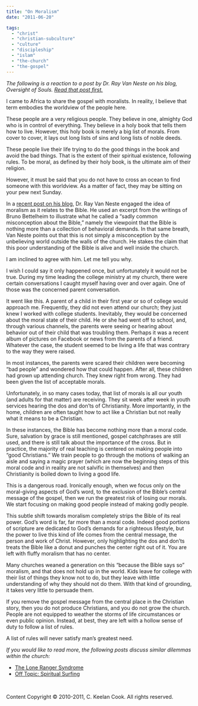 ```yaml
---
title: "On Moralism"
date: "2011-06-20"

tags: 
  - "christ"
  - "christian-subculture"
  - "culture"
  - "discipleship"
  - "islam"
  - "the-church"
  - "the-gospel"
---
```


_The following is a reaction to a post by Dr. Ray Van Neste on his blog, Oversight of Souls._ _[Read that post first.](http://rayvanneste.com/?p=1730)_

I came to Africa to share the gospel with moralists. In reality, I believe that term embodies the worldview of the people here.

These people are a very religious people. They believe in one, almighty God who is in control of everything. They believe in a holy book that tells them how to live. However, this holy book is merely a big list of morals. From cover to cover, it lays out long lists of sins and long lists of noble deeds.

These people live their life trying to do the good things in the book and avoid the bad things. That is the extent of their spiritual existence, following rules. To be moral, as defined by their holy book, is the ultimate aim of their religion.

However, it must be said that you do not have to cross an ocean to find someone with this worldview. As a matter of fact, they may be sitting on your pew next Sunday.

In a [recent post on his blog](http://rayvanneste.com/?p=1730), Dr. Ray Van Neste engaged the idea of moralism as it relates to the Bible. He used an excerpt from the writings of Bruno Bettelheim to illustrate what he called a “sadly common misconception about the Bible,” namely the viewpoint that the Bible is nothing more than a collection of behavioral demands. In that same breath, Van Neste points out that this is not simply a misconception by the unbelieving world outside the walls of the church. He stakes the claim that this poor understanding of the Bible is alive and well inside the church.

I am inclined to agree with him. Let me tell you why.

I wish I could say it only happened once, but unfortunately it would not be true. During my time leading the college ministry at my church, there were certain conversations I caught myself having over and over again. One of those was the concerned parent conversation.

It went like this. A parent of a child in their first year or so of college would approach me. Frequently, they did not even attend our church; they just knew I worked with college students. Inevitably, they would be concerned about the moral state of their child. He or she had went off to school, and, through various channels, the parents were seeing or hearing about behavior out of their child that was troubling them. Perhaps it was a recent album of pictures on Facebook or news from the parents of a friend. Whatever the case, the student seemed to be living a life that was contrary to the way they were raised.

In most instances, the parents were scared their children were becoming “bad people” and wondered how that could happen. After all, these children had grown up attending church. They knew right from wrong. They had been given the list of acceptable morals.

Unfortunately, in so many cases today, that list of morals is all our youth (and adults for that matter) are receiving. They sit week after week in youth services hearing the dos and don’ts of Christianity. More importantly, in the home, children are often taught how to act like a Christian but not really what it means to be a Christian.

In these instances, the Bible has become nothing more than a moral code. Sure, salvation by grace is still mentioned, gospel catchphrases are still used, and there is still talk about the importance of the cross. But in practice, the majority of real teaching is centered on making people into “good Christians.” We train people to go through the motions of walking an aisle and saying a magic prayer (which are now the beginning steps of this moral code and in reality are not salvific in themselves) and then Christianity is boiled down to living a good life.

This is a dangerous road. Ironically enough, when we focus only on the moral-giving aspects of God’s word, to the exclusion of the Bible’s central message of the gospel, then we run the greatest risk of losing our morals. We start focusing on making good people instead of making godly people.

This subtle shift towards moralism completely strips the Bible of its real power. God’s word is far, far more than a moral code. Indeed good portions of scripture are dedicated to God’s demands for a righteous lifestyle, but the power to live this kind of life comes from the central message, the person and work of Christ. However, only highlighting the dos and don’ts treats the Bible like a donut and punches the center right out of it. You are left with fluffy moralism that has no center.

Many churches weaned a generation on this “because the Bible says so” moralism, and that does not hold up in the world. Kids leave for college with their list of things they know not to do, but they leave with little understanding of why they should not do them. With that kind of grounding, it takes very little to persuade them.

If you remove the gospel message from the central place in the Christian story, then you do not produce Christians, and you do not grow the church. People are not equipped to weather the storms of life circumstances or even public opinion. Instead, at best, they are left with a hollow sense of duty to follow a list of rules.

A list of rules will never satisfy man’s greatest need.

_If you would like to read more, the following posts discuss similar dilemmas within the church:_

- [The Lone Ranger Syndrome](http://blog.keelancook.com/2011/03/the-lone-ranger-syndrome/ "The Lone Ranger syndrome")
- [Off Topic: Spiritual Surfing](http://blog.keelancook.com/2011/03/off-topic-spiritual-surfing/ "Off Topic: Spiritual Surfing")

 

Content Copyright © 2010-2011, C. Keelan Cook. All rights reserved.
